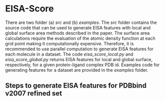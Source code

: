 # EISA-Score

There are two folder (a) *src* and (b) *examples*. The *src* folder contains the source code that can be used to generate EISA features with local and global surface area methods described in the paper. The surface area calculations require the evaluation of the atomic density function at each grid point making it computationally expensive. Therefore, it is recommended to use parallel computation to generate EISA features for each molecule in a dataset. The code *eisa_score_local.py* and *eisa_score_global.py* returns EISA features for local and global surface, respectively, for a given protein-ligand complex PDB id. Examples code for generating features for a dataset are provided in the *examples* folder.

## Steps to generate EISA features for PDBbind v2007 refined set

